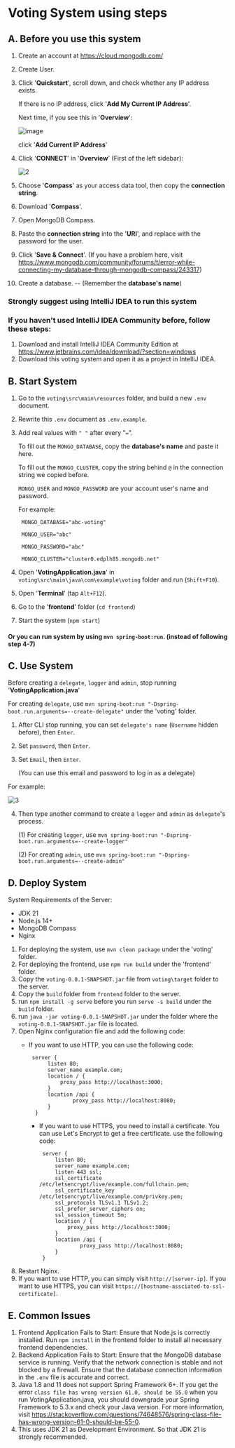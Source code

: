 # Voting System using steps
## A. Before you use this system
1. Create an account at https://cloud.mongodb.com/
2. Create User.
3. Click '**Quickstart**', scroll down, and check whether any IP address exists.

   If there is no IP address, click '**Add My Current IP Address**'.

   Next time, if you see this in '**Overview**':

   ![image](https://github.com/wy8881/voting/assets/74237376/ca759087-d4f0-40b9-be5f-67d229075922)

   click '**Add Current IP Address**'
5. Click '**CONNECT**' in '**Overview**' (First of the left sidebar):

   ![2](https://github.com/wy8881/voting/assets/74237376/4966521d-f251-455b-8224-e36f0125e4ef)

7. Choose '**Compass**' as your access data tool, then copy the **connection string**.
8. Download '**Compass**'.
9. Open MongoDB Compass.
10. Paste the **connection string** into the '**URI**', and replace **<password>** with the password for the user. 
11. Click '**Save & Connect**'. (If you have a problem here, visit https://www.mongodb.com/community/forums/t/error-while-connecting-my-database-through-mongodb-compass/243317)
12. Create a database. -- (Remember the **database's name**)
### Strongly suggest using IntelliJ IDEA to run this system
### If you haven't used IntelliJ IDEA Community before, follow these steps:
1. Download and install IntelliJ IDEA Community Edition at https://www.jetbrains.com/idea/download/?section=windows
2. Download this voting system and open it as a project in IntelliJ IDEA.
## B. Start System
1. Go to the `voting\src\main\resources` folder, and build a new `.env` document.
2. Rewrite this `.env` document as `.env.example`.
3. Add real values with `" "` after every "`=`".
   
   To fill out the `MONGO_DATABASE`, copy the **database's name** and paste it here.
   
   To fill out the `MONGO_CLUSTER`, copy the string behind `@` in the connection string we copied before.
   
   `MONGO_USER` and `MONGO_PASSWORD` are your account user's name and password.
   
   For example:
   
        MONGO_DATABASE="abc-voting"
   
        MONGO_USER="abc"
   
        MONGO_PASSWORD="abc"
   
        MONGO_CLUSTER="cluster0.edplh85.mongodb.net"
4. Open '**VotingApplication.java**' in `voting\src\main\java\com\example\voting` folder and run (`Shift+F10`).
5. Open '**Terminal**' (tap `Alt+F12`).
6. Go to the '**frontend**' folder (`cd frontend`)
7. Start the system (`npm start`)
  
#### Or you can run system by using `mvn spring-boot:run`. (instead of following step 4-7)
## C. Use System
Before creating a `delegate`, `logger` and `admin`, stop running '**VotingApplication.java**'

For creating `delegate`, use `mvn spring-boot:run "-Dspring-boot.run.arguments=--create-delegate"` under the 'voting' folder.

1. After CLI stop running, you can set `delegate's name` (`Username` hidden before), then `Enter`.
2. Set `password`, then `Enter`. 
3. Set `Email`, then `Enter`.
   
   (You can use this email and password to log in as a delegate)

For example:

![3](https://github.com/wy8881/voting/assets/74237376/64374e39-7c03-46e6-81fb-69d2c22d01b1)

4. Then type another command to create a `logger` and `admin` as `delegate`'s process.
   
   (1) For creating `logger`, use `mvn spring-boot:run "-Dspring-boot.run.arguments=--create-logger"`

   (2) For creating `admin`, use `mvn spring-boot:run "-Dspring-boot.run.arguments=--create-admin"`
## D. Deploy System
System Requirements of the Server:
- JDK 21
- Node.js 14+
- MongoDB Compass
- Nginx

1. For deploying the system, use `mvn clean package` under the 'voting' folder.
2. For deploying the frontend, use `npm run build` under the 'frontend' folder.
3. Copy the `voting-0.0.1-SNAPSHOT.jar` file from `voting\target` folder to the server.
4. Copy the `build` folder from `frontend` folder to the server.
5. run `npm install -g serve` before you run `serve -s build` under the `build` folder.
6. run `java -jar voting-0.0.1-SNAPSHOT.jar` under the folder where the `voting-0.0.1-SNAPSHOT.jar` file is located.
7. Open Nginx configuration file and add the following code:
    - If you want to use HTTP, you can use the following code:
   
           server {
                listen 80;
                server_name example.com;
                location / {
                    proxy_pass http://localhost:3000;
                }
                location /api {
                        proxy_pass http://localhost:8080;
                }
            }

      - If you want to use HTTPS, you need to install a certificate. You can use Let's Encrypt to get a free certificate.
        use the following code:  

             server {
                 listen 80;
                 server_name example.com;
                 listen 443 ssl;
                 ssl_certificate /etc/letsencrypt/live/example.com/fullchain.pem;
                 ssl_certificate_key /etc/letsencrypt/live/example.com/privkey.pem;
                 ssl_protocols TLSv1.1 TLSv1.2;
                 ssl_prefer_server_ciphers on;
                 ssl_session_timeout 5m;
                 location / {
                     proxy_pass http://localhost:3000;
                 }
                 location /api {
                         proxy_pass http://localhost:8080;
                 }
             }

8. Restart Nginx.
9. If you want to use HTTP, you can simply visit `http://[server-ip]`. If you want to use HTTPS, you can visit `https://[hostname-assciated-to-ssl-certificate]`.


## E. Common Issues
1. Frontend Application Fails to Start: 
        Ensure that Node.js is correctly installed. Run `npm install` in the frontend folder to install all necessary frontend dependencies.
2. Backend Application Fails to Start: 
        Ensure that the MongoDB database service is running. Verify that the network connection is stable and not blocked by a firewall. Ensure that the database connection information in the `.env` file is accurate and correct.
3. Java 1.8 and 11 does not support Spring Framework 6+. If you get the error `class file has wrong version 61.0, should be 55.0` when you run VotingApplication.java, you should downgrade your Spring Framework to 5.3.x and check your Java version. For more information, visit https://stackoverflow.com/questions/74648576/spring-class-file-has-wrong-version-61-0-should-be-55-0.
4. This uses JDK 21 as Development Environment. So that JDK 21 is strongly recommended.
